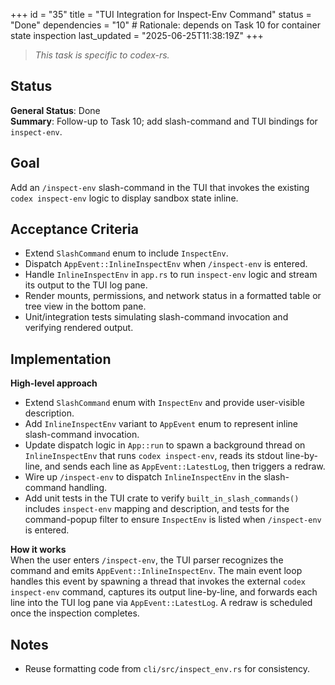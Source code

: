 +++
id = "35"
title = "TUI Integration for Inspect-Env Command"
status = "Done"
dependencies = "10" # Rationale: depends on Task 10 for container state inspection
last_updated = "2025-06-25T11:38:19Z"
+++

> *This task is specific to codex-rs.*

## Status

**General Status**: Done  
**Summary**: Follow-up to Task 10; add slash-command and TUI bindings for `inspect-env`.

## Goal

Add an `/inspect-env` slash-command in the TUI that invokes the existing `codex inspect-env` logic to display sandbox state inline.

## Acceptance Criteria

- Extend `SlashCommand` enum to include `InspectEnv`.
- Dispatch `AppEvent::InlineInspectEnv` when `/inspect-env` is entered.
- Handle `InlineInspectEnv` in `app.rs` to run `inspect-env` logic and stream its output to the TUI log pane.
- Render mounts, permissions, and network status in a formatted table or tree view in the bottom pane.
- Unit/integration tests simulating slash-command invocation and verifying rendered output.

## Implementation

**High-level approach**
- Extend `SlashCommand` enum with `InspectEnv` and provide user-visible description.
- Add `InlineInspectEnv` variant to `AppEvent` enum to represent inline slash-command invocation.
- Update dispatch logic in `App::run` to spawn a background thread on `InlineInspectEnv` that runs `codex inspect-env`, reads its stdout line-by-line, and sends each line as `AppEvent::LatestLog`, then triggers a redraw.
- Wire up `/inspect-env` to dispatch `InlineInspectEnv` in the slash-command handling.
- Add unit tests in the TUI crate to verify `built_in_slash_commands()` includes `inspect-env` mapping and description, and tests for the command-popup filter to ensure `InspectEnv` is listed when `/inspect-env` is entered.

**How it works**  
When the user enters `/inspect-env`, the TUI parser recognizes the command and emits `AppEvent::InlineInspectEnv`.  The main event loop handles this event by spawning a thread that invokes the external `codex inspect-env` command, captures its output line-by-line, and forwards each line into the TUI log pane via `AppEvent::LatestLog`. A redraw is scheduled once the inspection completes.

## Notes

- Reuse formatting code from `cli/src/inspect_env.rs` for consistency.
